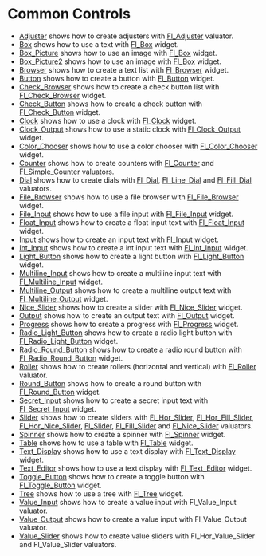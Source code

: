 # Common Controls

* [Adjuster](Adjuster/README.md) shows how to create adjusters with [Fl_Adjuster](https://www.fltk.org/doc-1.3/classFl__Adjuster.html) valuator.
* [Box](Box/README.md) shows how to use a text with [Fl_Box](https://www.fltk.org/doc-1.3/classFl__Box.html) widget.
* [Box_Picture](Box_Picture/README.md) shows how to use an image with [Fl_Box](https://www.fltk.org/doc-1.3/classFl__Box.html) widget.
* [Box_Picture2](Box_Picture2/README.md) shows how to use an image with [Fl_Box](https://www.fltk.org/doc-1.3/classFl__Box.html) widget.
* [Browser](Browser/README.md) shows how to create a text list with [Fl_Browser](https://www.fltk.org/doc-1.3/classFl__Browser.html) widget.
* [Button](Button/README.md) shows how to create a button with [Fl_Button](https://www.fltk.org/doc-1.3/classFl__Button.html) widget.
* [Check_Browser](Check_Browser/README.md) shows how to create a check button list with [Fl_Check_Browser](https://www.fltk.org/doc-1.3/classFl__Check__Browser.html) widget.
* [Check_Button](Check_Button/README.md) shows how to create a check button with [Fl_Check_Button](https://www.fltk.org/doc-1.3/classFl__Check__Button.html) widget.
* [Clock](Clock/README.md) shows how to use a clock with [Fl_Clock](https://www.fltk.org/doc-1.3/classFl__Clock.html) widget.
* [Clock_Output](Clock_Output/README.md) shows how to use a static clock with [Fl_Clock_Output](https://www.fltk.org/doc-1.3/classFl__Clock__Output.html) widget.
* [Color_Chooser](Color_Chooser/README.md) shows how to use a color chooser with [Fl_Color_Chooser](https://www.fltk.org/doc-1.3/classFl__Color__Chooser.html) widget.
* [Counter](Counter/README.md) shows how to create counters with [Fl_Counter](https://www.fltk.org/doc-1.3/classFl__Counter.html) and [Fl_Simple_Counter](https://www.fltk.org/doc-1.3/classFl__Simple__Counter.html) valuators.
* [Dial](Dial/README.md) shows how to create dials with [Fl_Dial](https://www.fltk.org/doc-1.3/classFl__Dial.html), [Fl_Line_Dial](https://www.fltk.org/doc-1.3/classFl__Line__Dial.html) and [Fl_Fill_Dial](https://www.fltk.org/doc-1.3/classFl__Fill__Dial.html) valuators.
* [File_Browser](File_Browser/README.md) shows how to use a file browser with [Fl_File_Browser](https://www.fltk.org/doc-1.3/classFl__File__Browser.html) widget.
* [File_Input](File_Input/README.md) shows how to use a file input with [Fl_File_Input](https://www.fltk.org/doc-1.3/classFl__File__Input.html) widget.
* [Float_Input](Float_Input/README.md) shows how to create a float input text with [Fl_Float_Input](https://www.fltk.org/doc-1.3/classFl__Float__Input.html) widget.
* [Input](Input/README.md) shows how to create an input text with [Fl_Input](https://www.fltk.org/doc-1.3/classFl__Input.html) widget.
* [Int_Input](Int_Input/README.md) shows how to create a int input text with [Fl_Int_Input](https://www.fltk.org/doc-1.3/classFl__Int__Input.html) widget.
* [Light_Button](Light_Button/README.md) shows how to create a light button with [Fl_Light_Button](https://www.fltk.org/doc-1.3/classFl__Light__Button.html) widget.
* [Multiline_Input](Multiline_Input/README.md) shows how to create a multiline input text with [Fl_Multiline_Input](https://www.fltk.org/doc-1.3/classFl__Multiline__Input.html) widget.
* [Multiline_Output](Multiline_Output/README.md) shows how to create a multiline output text with [Fl_Multiline_Output](https://www.fltk.org/doc-1.3/classFl__Multiline__Output.html) widget.
* [Nice_Slider](Nice_Slider/README.md) shows how to create a slider with [Fl_Nice_Slider](https://www.fltk.org/doc-1.3/classFl__Nice__Slider.html) widget.
* [Output](Output/README.md) shows how to create an output text with [Fl_Output](https://www.fltk.org/doc-1.3/classFl__Output.html) widget.
* [Progress](Progress/README.md) shows how to create a progress with [Fl_Progress](https://www.fltk.org/doc-1.3/classFl__Progress.html) widget.
* [Radio_Light_Button](Radio_Light_Button/README.md) shows how to create a radio light button with [Fl_Radio_Light_Button](https://www.fltk.org/doc-1.3/classFl__Radio__Light__Button.html) widget.
* [Radio_Round_Button](Radio_Round_Button/README.md) shows how to create a radio round button with [Fl_Radio_Round_Button](https://www.fltk.org/doc-1.3/classFl__Radio__Round__Button.html) widget.
* [Roller](Roller/README.md) shows how to create rollers (horizontal and vertical) with [Fl_Roller](https://www.fltk.org/doc-1.3/classFl__Roller.html) valuator.
* [Round_Button](Round_Button/README.md) shows how to create a round button with [Fl_Round_Button](https://www.fltk.org/doc-1.3/classFl__Round__Button.html) widget.
* [Secret_Input](Secret_Input/README.md) shows how to create a secret input text with [Fl_Secret_Input](https://www.fltk.org/doc-1.3/classFl__Secret__Input.html) widget.
* [Slider](Slider/README.md) shows how to create sliders with [Fl_Hor_Slider](https://www.fltk.org/doc-1.3/classFl__Hor__Slider.html), [Fl_Hor_Fill_Slider](https://www.fltk.org/doc-1.3/classFl__Hor__Fill__Slider.html), [Fl_Hor_Nice_Slider](https://www.fltk.org/doc-1.3/classFl__Hor__Nice__Slider.html), [Fl_Slider](https://www.fltk.org/doc-1.3/classFl__Slider.html), [Fl_Fill_Slider](https://www.fltk.org/doc-1.3/classFl__Fill__Slider.html) and [Fl_Nice_Slider](https://www.fltk.org/doc-1.3/classFl__Nice__Slider.html) valuators.
* [Spinner](Spinner/README.md) shows how to create a spinner with [Fl_Spinner](https://www.fltk.org/doc-1.3/classFl__Spinner.html) widget.
* [Table](Table/README.md) shows how to use a table with [Fl_Table](javascript:searchResults.Toggle("SR_fl_5ftable_582")) widget.
* [Text_Display](Text_Display/README.md) shows how to use a text display with [Fl_Text_Display](https://www.fltk.org/doc-1.3/classFl__Text__Display.html) widget.
* [Text_Editor](Text_Editor) shows how to use a text display with [Fl_Text_Editor](https://www.fltk.org/doc-1.3/classFl__Text__Editor.html) widget.
* [Toggle_Button](Toggle_Button/README.md) shows how to create a toggle button with [Fl_Toggle_Button](https://www.fltk.org/doc-1.3/classFl__Toggle__Button.html) widget.
* [Tree](Tree/README.md) shows how to use a tree with [Fl_Tree](https://www.fltk.org/doc-1.3/classFl__Tree.html) widget.
* [Value_Input](Value_Input/README.md) shows how to create a value input with Fl_Value_Input valuator.
* [Value_Output](Value_Output/README.md) shows how to create a value input with Fl_Value_Output valuator.
* [Value_Slider](Value_Slider/README.md) shows how to create value sliders with Fl_Hor_Value_Slider and Fl_Value_Slider valuators.
